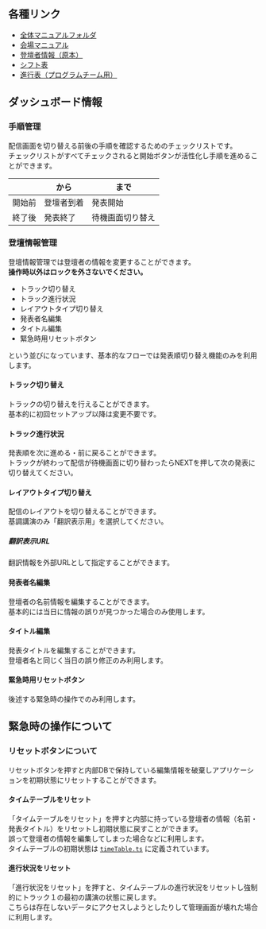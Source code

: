 ## 各種リンク

- [全体マニュアルフォルダ](https://drive.google.com/drive/folders/1z91iWMkB44npjnKKvF7TKPbcmF8wPGc8)
- [会場マニュアル](https://docs.google.com/document/d/1Vkv7YJpZ7gvSAG4ib5yjzIWiH_JjmPpTfQg2FL3Djzc)
- [登壇者情報（原本）](https://docs.google.com/spreadsheets/d/1fdsbazdNw3ixYGiGR9_OEBTdQEggwkt6fcjoBPP30gE)
- [シフト表](https://docs.google.com/spreadsheets/d/1-leY6vDyt8rTR_kwmZKm1hBD0qbhPRK2WR20kbTAF14)
- [進行表（プログラムチーム用）](https://docs.google.com/spreadsheets/d/1fx-2B5j-6GMuLlM4b2lCZQDJ2o14sPBZOFfG0P-xePo/edit)

## ダッシュボード情報

### 手順管理

配信画面を切り替える前後の手順を確認するためのチェックリストです。  
チェックリストがすべてチェックされると開始ボタンが活性化し手順を進めることができます。

|        | から       | まで             |
| ------ | ---------- | ---------------- |
| 開始前 | 登壇者到着 | 発表開始         |
| 終了後 | 発表終了   | 待機画面切り替え |

### 登壇情報管理

登壇情報管理では登壇者の情報を変更することができます。  
**操作時以外はロックを外さないでください。**

- トラック切り替え
- トラック進行状況
- レイアウトタイプ切り替え
- 発表者名編集
- タイトル編集
- 緊急時用リセットボタン

という並びになっています、基本的なフローでは発表順切り替え機能のみを利用します。

#### トラック切り替え

トラックの切り替えを行えることができます。  
基本的に初回セットアップ以降は変更不要です。  

#### トラック進行状況

発表順を次に進める・前に戻ることができます。  
トラックが終わって配信が待機画面に切り替わったらNEXTを押して次の発表に切り替えてください。

#### レイアウトタイプ切り替え

配信のレイアウトを切り替えることができます。  
基調講演のみ「翻訳表示用」を選択してください。

##### 翻訳表示URL

翻訳情報を外部URLとして指定することができます。

#### 発表者名編集

登壇者の名前情報を編集することができます。  
基本的には当日に情報の誤りが見つかった場合のみ使用します。

#### タイトル編集

発表タイトルを編集することができます。  
登壇者名と同じく当日の誤り修正のみ利用します。

#### 緊急時用リセットボタン

後述する緊急時の操作でのみ利用します。

## 緊急時の操作について

### リセットボタンについて

リセットボタンを押すと内部DBで保持している編集情報を破棄しアプリケーションを初期状態にリセットすることができます。

#### タイムテーブルをリセット

「タイムテーブルをリセット」を押すと内部に持っている登壇者の情報（名前・発表タイトル）をリセットし初期状態に戻すことができます。  
誤って登壇者の情報を編集してしまった場合などに利用します。  
タイムテーブルの初期状態は [`timeTable.ts`](https://github.com/tskaigi/tskaigi-layout/blob/main/src/browser/dashboard/data/timeTable.ts) に定義されています。

#### 進行状況をリセット

「進行状況をリセット」を押すと、タイムテーブルの進行状況をリセットし強制的にトラック１の最初の講演の状態に戻します。  
こちらは存在しないデータにアクセスしようとしたりして管理画面が壊れた場合に利用します。
